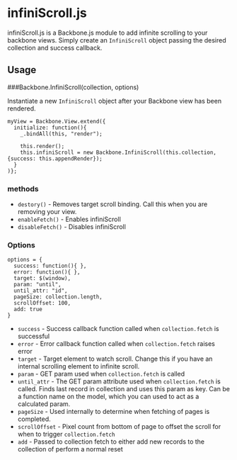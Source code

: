 # infiniScroll.js

infiniScroll.js is a Backbone.js module to add infinite scrolling to your backbone views. Simply create an `InfiniScroll` object passing the desired collection and success callback.

## Usage
###Backbone.InfiniScroll(collection, options)

Instantiate a new `InfiniScroll` object after your Backbone view has been rendered.

    myView = Backbone.View.extend({
      initialize: function(){
        _.bindAll(this, "render");

        this.render();
        this.infiniScroll = new Backbone.InfiniScroll(this.collection, {success: this.appendRender});
      }
    )};

### methods

* `destory()` - Removes target scroll binding. Call this when you are removing your view.
* `enableFetch()` - Enables infiniScroll
* `disableFetch()` - Disables infiniScroll

### Options
    options = {
      success: function(){ },
      error: function(){ },
      target: $(window),
      param: "until",
      until_attr: "id",
      pageSize: collection.length,
      scrollOffset: 100,
      add: true
    }

* `success` - Success callback function called when `collection.fetch` is successful
* `error` - Error callback function called when `collection.fetch` raises error
* `target` - Target element to watch scroll. Change this if you have an internal scrolling element to infinite scroll.
* `param` - GET param used when `collection.fetch` is called
* `until_attr` - The GET param attribute used when `collection.fetch` is called. Finds last record in collection and uses this param as key. Can be a function name on the model, which you can used to act as a calculated param.
* `pageSize` - Used internally to determine when fetching of pages is completed.
* `scrollOffset` - Pixel count from bottom of page to offset the scroll for when to trigger `collection.fetch`
* `add` - Passed to collection fetch to either add new records to the collection of perform a normal reset

